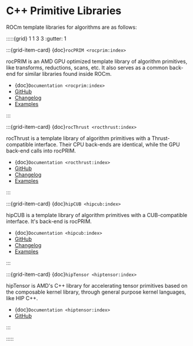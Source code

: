 # C++ Primitive Libraries

ROCm template libraries for algorithms are as follows:

:::::{grid} 1 1 3 3
:gutter: 1

:::{grid-item-card} {doc}`rocPRIM <rocprim:index>`

rocPRIM is an AMD GPU optimized template library of algorithm primitives, like
transforms, reductions, scans, etc. It also serves as a common back-end for
similar libraries found inside ROCm.

- {doc}`Documentation <rocprim:index>`
- [GitHub](https://github.com/ROCmSoftwarePlatform/rocPRIM/)
- [Changelog](https://github.com/ROCmSoftwarePlatform/rocPRIM/blob/develop/CHANGELOG.md)
- [Examples](https://github.com/amd/rocm-examples/tree/develop/Libraries/rocPRIM)

:::

:::{grid-item-card} {doc}`rocThrust <rocthrust:index>`

rocThrust is a template library of algorithm primitives with a Thrust-compatible
interface. Their CPU back-ends are identical, while the GPU back-end calls into
rocPRIM.

- {doc}`Documentation <rocthrust:index>`
- [GitHub](https://github.com/ROCmSoftwarePlatform/rocThrust)
- [Changelog](https://github.com/ROCmSoftwarePlatform/rocThrust/blob/develop/CHANGELOG.md)
- [Examples](https://github.com/amd/rocm-examples/tree/develop/Libraries/rocThrust)

:::

:::{grid-item-card} {doc}`hipCUB <hipcub:index>`

hipCUB is a template library of algorithm primitives with a CUB-compatible
interface. It's back-end is rocPRIM.

- {doc}`Documentation <hipcub:index>`
- [GitHub](https://github.com/ROCmSoftwarePlatform/hipCUB)
- [Changelog](https://github.com/ROCmSoftwarePlatform/hipCUB/blob/develop/CHANGELOG.md)
- [Examples](https://github.com/amd/rocm-examples/tree/develop/Libraries/hipCUB)

:::

:::{grid-item-card} {doc}`hipTensor <hiptensor:index>`

hipTensor is AMD's C++ library for accelerating tensor primitives
based on the composable kernel library,
through general purpose kernel languages, like HIP C++.

- {doc}`Documentation <hiptensor:index>`
- [GitHub](https://github.com/ROCmSoftwarePlatform/hipTensor)

:::

:::::
